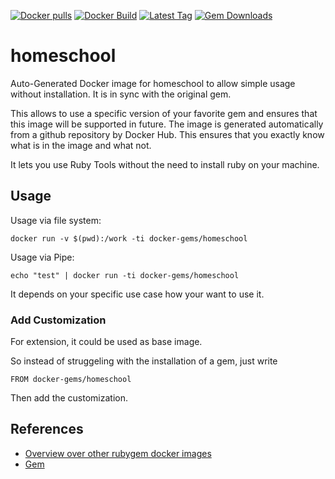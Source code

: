 [![Docker pulls](https://img.shields.io/docker/pulls/rubygem/homeschool.svg)](https://hub.docker.com/r/rubygem/homeschool/)
[![Docker Build](https://img.shields.io/docker/automated/rubygem/homeschool.svg)](https://hub.docker.com/r/rubygem/homeschool/)
[![Latest Tag](https://img.shields.io/github/tag/docker-rubygem/homeschool.svg)](https://hub.docker.com/r/rubygem/homeschool/)
[![Gem Downloads](https://img.shields.io/gem/dt/homeschool.svg)](https://rubygems.org/gems/homeschool/)
# homeschool

Auto-Generated Docker image for homeschool to allow simple usage without installation.
It is in sync with the original gem.

This allows to use a specific version of your favorite gem and ensures that this image will be supported in future.
The image is generated automatically from a github repository by Docker Hub.
This ensures that you exactly know what is in the image and what not.

It lets you use Ruby Tools without the need to install ruby on your machine.

## Usage

Usage via file system:

`docker run -v $(pwd):/work -ti docker-gems/homeschool`

Usage via Pipe:

`echo "test" | docker run -ti docker-gems/homeschool`

It depends on your specific use case how your want to use it.

### Add Customization

For extension, it could be used as base image.

So instead of struggeling with the installation of a gem, just write

`FROM docker-gems/homeschool`

Then add the customization.

## References

 - [Overview over other rubygem docker images](https://github.com/thinkbot/docker-rubygem)
 - [Gem](https://rubygems.org/gems/homeschool/)
